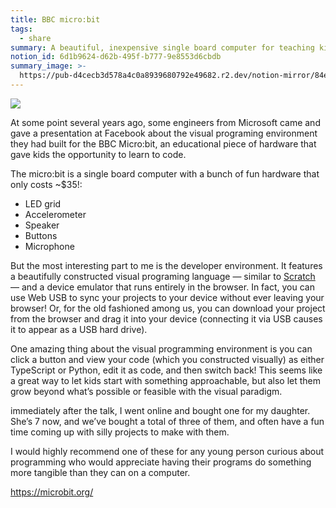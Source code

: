 ```yaml
---
title: BBC micro:bit
tags:
  - share
summary: A beautiful, inexpensive single board computer for teaching kids to program
notion_id: 6d1b9624-d62b-495f-b777-9e8553d6cbdb
summary_image: >-
  https://pub-d4cecb3d578a4c0a8939680792e49682.r2.dev/notion-mirror/84ebb48c-616a-4f51-ae9a-991a4e0a7e9b/8b00b2bd-d8f6-45ff-b8db-7c9e33f0ad9a/maakecode_microbit_03.png
---
```

![](https://pub-d4cecb3d578a4c0a8939680792e49682.r2.dev/notion-mirror/84ebb48c-616a-4f51-ae9a-991a4e0a7e9b/8b00b2bd-d8f6-45ff-b8db-7c9e33f0ad9a/maakecode_microbit_03.png)

At some point several years ago, some engineers from Microsoft came and gave a presentation at Facebook about the visual programing environment they had built for the BBC Micro:bit, an educational piece of hardware that gave kids the opportunity to learn to code.

The micro:bit is a single board computer with a bunch of fun hardware that only costs ~$35!:

- LED grid
- Accelerometer
- Speaker
- Buttons
- Microphone

But the most interesting part to me is the developer environment. It features a beautifully constructed visual programing language — similar to [Scratch](https://scratch.mit.edu/) — and a device emulator that runs entirely in the browser. In fact, you can use Web USB to sync your projects to your device without ever leaving your browser! Or, for the old fashioned among us, you can download your project from the browser and drag it into your device (connecting it via USB causes it to appear as a USB hard drive).

One amazing thing about the visual programming environment is you can click a button and view your code (which you constructed visually) as either TypeScript or Python, edit it as code, and then switch back! This seems like a great way to let kids start with something approachable, but also let them grow beyond what’s possible or feasible with the visual paradigm.

immediately after the talk, I went online and bought one for my daughter. She’s 7 now, and we’ve bought a total of three of them, and often have a fun time coming up with silly projects to make with them.

I would highly recommend one of these for any young person curious about programming who would appreciate having their programs do something more tangible than they can on a computer.

<https://microbit.org/>
